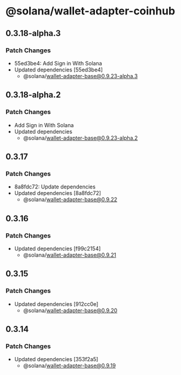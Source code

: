 # @solana/wallet-adapter-coinhub

## 0.3.18-alpha.3

### Patch Changes

-   55ed3be4: Add Sign in With Solana
-   Updated dependencies [55ed3be4]
    -   @solana/wallet-adapter-base@0.9.23-alpha.3

## 0.3.18-alpha.2

### Patch Changes

-   Add Sign in With Solana
-   Updated dependencies
    -   @solana/wallet-adapter-base@0.9.23-alpha.2

## 0.3.17

### Patch Changes

-   8a8fdc72: Update dependencies
-   Updated dependencies [8a8fdc72]
    -   @solana/wallet-adapter-base@0.9.22

## 0.3.16

### Patch Changes

-   Updated dependencies [f99c2154]
    -   @solana/wallet-adapter-base@0.9.21

## 0.3.15

### Patch Changes

-   Updated dependencies [912cc0e]
    -   @solana/wallet-adapter-base@0.9.20

## 0.3.14

### Patch Changes

-   Updated dependencies [353f2a5]
    -   @solana/wallet-adapter-base@0.9.19
